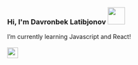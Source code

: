 ### Hi, I'm Davronbek Latibjonov <img src="https://media1.giphy.com/media/gM5qFksULw54NMWyry/giphy.gif?cid=ecf05e47rtue39bfx62k9lfa707kxi2sgfh9n6jbs8oazyiz&rid=giphy.gif&ct=s" width="40px"/>

I’m currently learning Javascript and React! <br/>
<br/>
<a href="https://t.me/Abu_turob_001"><img src="https://www.freepnglogos.com/uploads/telegram-logo-png-0.png" width="25px"/><a/>
<br/>
<!--
- 🔭 I’m currently working on ...
- 🌱 I’m currently learning ...
- 📫 How to reach me: ...
- ⚡ Fun fact: ...
How to reach me: [@azizbekkhabibullaev](https://instagram.com/azizbekkhabibullaev/)
-->
